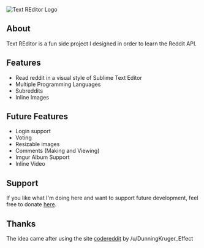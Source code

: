 ![Text REditor Logo](http://i.imgur.com/mFu2TVC.jpg)
## About
Text REditor is a fun side project I designed in order to learn the Reddit API.
## Features
* Read reddit in a visual style of Sublime Text Editor
* Multiple Programming Languages
* Subreddits
* Inline Images

## Future Features
* Login support
* Voting
* Resizable images
* Comments (Making and Viewing)
* Imgur Album Support
* Inline Video

## Support
If you like what I'm doing here and want to support future development, feel free to donate [here](https://www.paypal.com/cgi-bin/webscr?cmd=_donations&business=helloworld%40austinerck%2ecom&lc=US&item_name=REditor&currency_code=USD&bn=PP%2dDonationsBF%3abtn_donateCC_LG%2egif%3aNonHosted).

## Thanks
The idea came after using the site [codereddit](www.codereddit.com) by /u/DunningKruger_Effect
